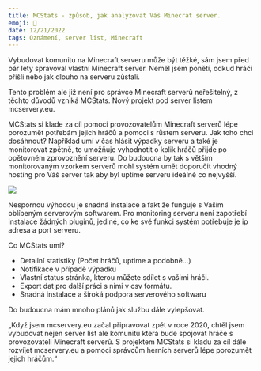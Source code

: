 ```yaml
---
title: MCStats - způsob, jak analyzovat Váš Minecrat server.
emoji: 🔎
date: 12/21/2022
tags: Oznámení, server list, Minecraft
---
```

Vybudovat komunitu na Minecraft serveru může být těžké, sám jsem před pár lety spravoval vlastní Minecraft server. Neměl jsem ponětí, odkud hráči přišli nebo jak dlouho na serveru zůstali.

Tento problém ale již není pro správce Minecraft serverů neřešitelný, z těchto důvodů vzniká MCStats. Nový projekt pod server listem mcservery.eu. 

MCStats si klade za cíl pomoci provozovatelům Minecraft serverů lépe porozumět potřebám jejich hráčů a pomoci s růstem serveru. Jak toho chci dosáhnout? Například umí v čas hlásit výpadky serveru a také je monitorovat zpětně, to umožňuje vyhodnotit o kolik hráčů přijde po opětovném zprovoznění serveru. Do budoucna by tak s větším monitorovaným vzorkem serverů mohl systém umět doporučit vhodný hosting pro Váš server tak aby byl uptime serveru ideálně co nejvyšší. 

![](https://mcservery.eu/stats/images/stats-screen-main-desktop.png)

Nespornou výhodou je snadná instalace a fakt že funguje s Vaším oblíbeným serverovým softwarem. Pro monitoring serveru není zapotřebí instalace žádných pluginů, jediné, co ke své funkci systém potřebuje je ip adresa a port serveru. 

Co MCStats umí?
-	Detailní statistiky (Počet hráčů, uptime a podobně...)
-	Notifikace v případě výpadku
-	Vlastní status stránka, kterou můžete sdílet s vašimi hráči.
-	Export dat pro další práci s nimi v csv formátu.
-	Snadná instalace a široká podpora serverového softwaru

Do budoucna mám mnoho plánů jak službu dále vylepšovat. 

„Když jsem mcservery.eu začal připravovat zpět v roce 2020, chtěl jsem vybudovat nejen server list ale komunitu která bude spojovat hráče s provozovateli Minecraft serverů. S projektem MCStats si kladu za cíl dále rozvíjet mcservery.eu a pomoci správcům herních serverů lépe porozumět jejich hráčům.“

